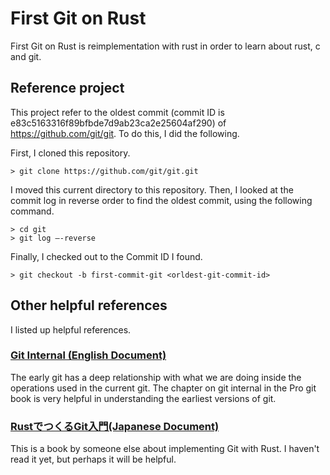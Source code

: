# First Git on Rust

First Git on Rust is reimplementation with rust in order to learn about rust, c and git. 

## Reference project

This project refer to the oldest commit (commit ID is e83c5163316f89bfbde7d9ab23ca2e25604af290) of  https://github.com/git/git. To do this, I did the following.

First, I cloned this repository.

```
> git clone https://github.com/git/git.git
```

I moved this current directory to this repository. Then, I looked at the commit log in reverse order to find the oldest commit, using the following command.

```
> cd git
> git log –-reverse
```

Finally, I checked out to the Commit ID I found.

``` 
> git checkout -b first-commit-git <orldest-git-commit-id>
```

## Other helpful references

I listed up helpful references.

### [Git Internal (English Document)](https://git-scm.com/book/en/v2/Git-Internals-Plumbing-and-Porcelain)
The early git has a deep relationship with what we are doing inside the operations used in the current git. The chapter on git internal in the Pro git book is very helpful in understanding the earliest versions of git.

### [RustでつくるGit入門(Japanese Document)](https://zenn.dev/uzimaru0000/books/impl-git-in-rust)

This is a book by someone else about implementing Git with Rust. I haven't read it yet, but perhaps it will be helpful.
